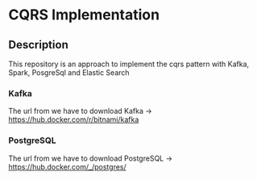 # CQRS Implementation

## Description
This repository is an approach to implement the cqrs pattern with Kafka, Spark, PosgreSql and Elastic Search

### Kafka 
The url from we have to download Kafka -> https://hub.docker.com/r/bitnami/kafka

### PostgreSQL
The url from we have to download PostgreSQL -> https://hub.docker.com/_/postgres/
